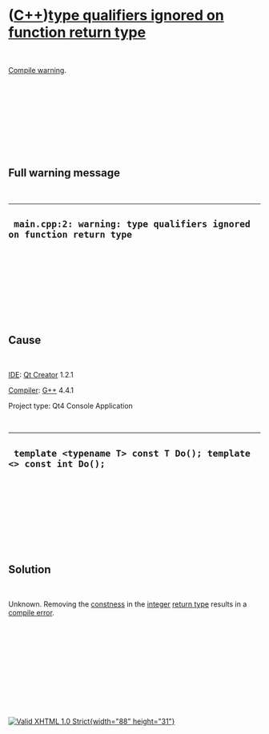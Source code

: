 



 

 

 

 

 

([C++](Cpp.htm))[type qualifiers ignored on function return type](CppCompileWarningTypeQualifiersIgnoredOnFunctionReturnType.htm)
=================================================================================================================================

 

[Compile warning](CppCompileWarning.htm).

 

 

 

 

 

Full warning message
--------------------

 

  -------------------------------------------------------------------------
  ` main.cpp:2: warning: type qualifiers ignored on function return type`
  -------------------------------------------------------------------------

 

 

 

 

 

Cause
-----

 

[IDE](CppIde.htm): [Qt Creator](CppQt.htm) 1.2.1

[Compiler](CppCompiler.htm): [G++](CppGpp.htm) 4.4.1

Project type: Qt4 Console Application

 

  --------------------------------------------------------------------
  ` template <typename T> const T Do(); template <> const int Do();`
  --------------------------------------------------------------------

 

 

 

 

 

Solution
--------

 

Unknown. Removing the [constness](CppConst.htm) in the
[integer](CppInt.htm) [return type](CppReturnType.htm) results in a
[compile error](CppCompileError.htm).

 

 

 

 

 





 

[![Valid XHTML 1.0 Strict](valid-xhtml10.png){width="88"
height="31"}](http://validator.w3.org/check?uri=referer)
